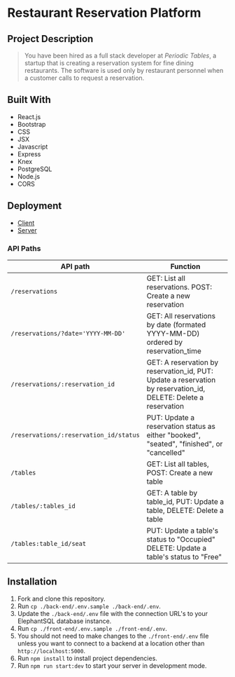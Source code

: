 # Restaurant Reservation Platform

## Project Description

> You have been hired as a full stack developer at _Periodic Tables_, a startup that is creating a reservation system for fine dining restaurants.
> The software is used only by restaurant personnel when a customer calls to request a reservation.

## Built With

- React.js
- Bootstrap
- CSS
- JSX
- Javascript
- Express
- Knex
- PostgreSQL
- Node.js
- CORS

## Deployment

- [Client](https://restaurant-reservation-eta.vercel.app/dashboard)
- [Server](https://restaurant-backend-five.vercel.app/)

### API Paths

| API path                               | Function                                                                                                        |
| -------------------------------------- | --------------------------------------------------------------------------------------------------------------- |
| `/reservations`                        | GET: List all reservations. POST: Create a new reservation                                                      |
| `/reservations/?date='YYYY-MM-DD'`     | GET: All reservations by date (formated YYYY-MM-DD) ordered by reservation_time                                 |
| `/reservations/:reservation_id`        | GET: A reservation by reservation_id, PUT: Update a reservation by reservation_id, DELETE: Delete a reservation |
| `/reservations/:reservation_id/status` | PUT: Update a reservation status as either "booked", "seated", "finished", or "cancelled"                       |
| `/tables`                              | GET: List all tables, POST: Create a new table                                                                  |
| `/tables/:tables_id`                   | GET: A table by table_id, PUT: Update a table, DELETE: Delete a table                                           |
| `/tables:table_id/seat`                | PUT: Update a table's status to "Occupied" DELETE: Update a table's status to "Free"                            |


## Installation

1. Fork and clone this repository.
1. Run `cp ./back-end/.env.sample ./back-end/.env`.
1. Update the `./back-end/.env` file with the connection URL's to your ElephantSQL database instance.
1. Run `cp ./front-end/.env.sample ./front-end/.env`.
1. You should not need to make changes to the `./front-end/.env` file unless you want to connect to a backend at a location other than `http://localhost:5000`.
1. Run `npm install` to install project dependencies.
1. Run `npm run start:dev` to start your server in development mode.







